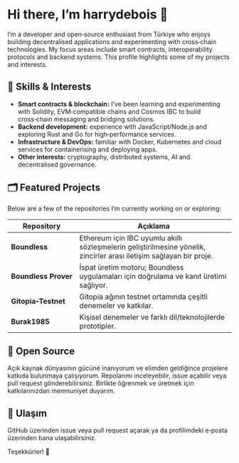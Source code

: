 # Hi there, I’m **harrydebois** 👋

I’m a developer and open‑source enthusiast from Türkiye who enjoys building decentralised applications and experimenting with cross‑chain technologies. My focus areas include smart contracts, interoperability protocols and backend systems. This profile highlights some of my projects and interests.

## 🚀 Skills & Interests

- **Smart contracts & blockchain:** I’ve been learning and experimenting with Solidity, EVM‑compatible chains and Cosmos IBC to build cross‑chain messaging and bridging solutions.
- **Backend development:** experience with JavaScript/Node.js and exploring Rust and Go for high‑performance services.
- **Infrastructure & DevOps:** familiar with Docker, Kubernetes and cloud services for containerising and deploying apps.
- **Other interests:** cryptography, distributed systems, AI and decentralised governance.

## 🗂 Featured Projects

Below are a few of the repositories I’m currently working on or exploring:

| Repository | Açıklama |
|-----------|-------------|
| **Boundless** | Ethereum için IBC uyumlu akıllı sözleşmelerin geliştirilmesine yönelik, zincirler arası iletişim sağlayan bir proje. |
| **Boundless Prover** | İspat üretim motoru; Boundless uygulamaları için doğrulama ve kanıt üretimi sağlıyor. |
| **Gitopia‑Testnet** | Gitopia ağının testnet ortamında çeşitli denemeler ve katkılar. |
| **Burak1985** | Kişisel denemeler ve farklı dil/teknolojilerde prototipler. |

## 🌱 Open Source

Açık kaynak dünyasının gücüné inanıyorum ve elimden geldiğince projelere katkıda bulunmaya çalışıyorum. Repolarımı inceleyebilir, issue açabilir veya pull request gönderebilirsiniz. Birlikte öğrenmek ve üretmek için katkılarınızdan memnuniyet duyarım.

## 📧 Ulaşım

GitHub üzerinden issue veya pull request açarak ya da profilimdeki e‑posta üzerinden bana ulaşabilirsiniz.

Teşekkürler! 🙏
